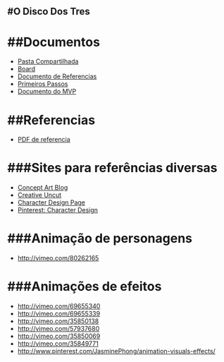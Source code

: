 #O Disco Dos Tres
-------------

##Documentos
=============

- [Pasta Compartilhada](https://drive.google.com/#folders/0B6SLLmxXsiH9N2NsLUJMNWRTMnM)
- [Board](https://trello.com/b/dUwslVfF/disco-dos-tres#)
- [Documento de Referencias](https://docs.google.com/document/d/1C_RiCYuzX_jf8Qp1xqYUCJywO8-pDENMQXJt8gytifY/edit)
- [Primeiros Passos](https://docs.google.com/document/d/19h12HR6Xowk09nJDq9ciqvtvdCfTrmqmrfN88UurWrE/edit)
- [Documento do MVP](https://docs.google.com/document/d/1xUnwcPiJ7Ps9iC5wL73ujkgEdPpd-3hzxZh4H5n_Krk/edit)

##Referencias
=============
- [PDF de referencia](http://moostache.com.br/download/old_dragon(2)/aventuras/DB4_Disco%20dos%20Tr%C3%AAs%201.pdf)



###Sites para referências diversas
=============
- [Concept Art Blog](http://theconceptartblog.com/)
- [Creative Uncut](http://www.creativeuncut.com/)
- [Character Design Page](http://www.characterdesignpage.com/)
- [Pinterest: Character Design](http://www.pinterest.com/characterdesigh/)

###Animação de personagens
=============
- http://vimeo.com/80262165

###Animações de efeitos
=============
- http://vimeo.com/69655340
- http://vimeo.com/69655339
- http://vimeo.com/35850138
- http://vimeo.com/57937680
- http://vimeo.com/35850069
- http://vimeo.com/35849771
- http://www.pinterest.com/JasminePhong/animation-visuals-effects/
